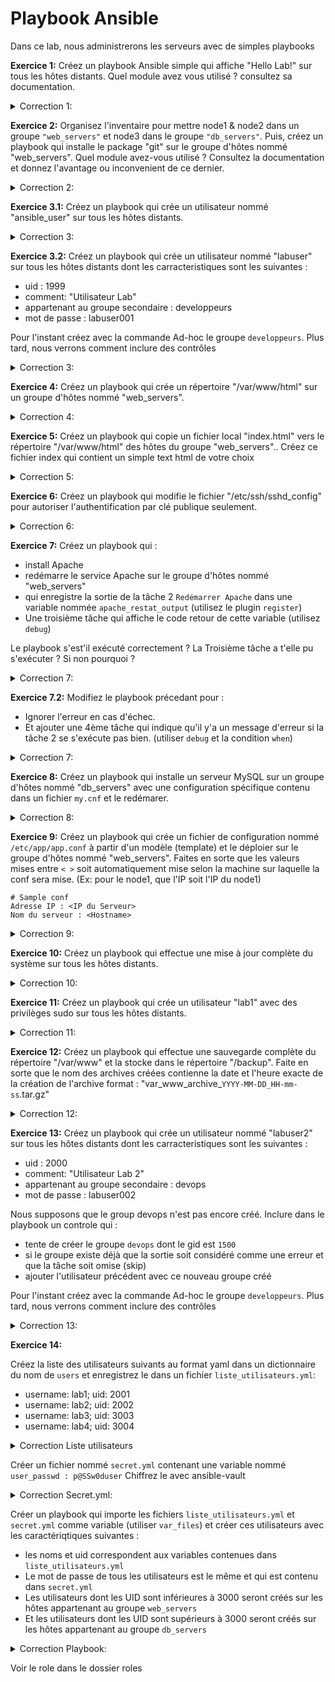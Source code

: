 # Playbook Ansible

 Dans ce lab, nous administrerons les serveurs avec de simples playbooks

**Exercice 1:** Créez un playbook Ansible simple qui affiche "Hello Lab!" sur tous les hôtes distants.
Quel module avez vous utilisé ? consultez sa documentation.


<details><summary> Correction 1:</summary>

```yaml
---
- name: Exercice 1 - Hello Lab
  hosts: all
  tasks:
    - name: Afficher un message
      debug:
        msg: "Hello Lab!"
```

</details>


**Exercice 2:** Organisez l'inventaire pour mettre node1 & node2 dans un groupe `"web_servers"` et node3 dans le groupe `"db_servers"`. Puis, créez un playbook qui installe le package "git" sur le groupe d'hôtes nommé "web_servers".
Quel module avez-vous utilisé ?
Consultez la documentation et donnez l'avantage ou inconvenient de ce dernier.


<details><summary> Correction 2:</summary>

```yaml
# On peut aussi utiliser le module package ou apt.

# Le module package cache les détails spécifiques à la distribution. est plus générique et fonctionne sur plusieurs distributions Linux. L'inconvenient c'est : Moins de contrôle spécifique à la distribution, Manque de personnalisation avancée

# Le module apt : spécifiques à la distribution Debian,On peut accéder à des fonctionnalités spécifiques, fonctionnalités avancées à la distribution. Son inconvenient c'est : Moins de portabilité, plus de travail de maintenance si vous gérez des serveurs sur plusieurs distributions, 
---
- name: Exercice 2 - Installation de Git
  hosts: web_servers
  tasks:
    - name: Installer Git
      apt:
        name: git
        state: present
```

</details>


**Exercice 3.1:** Créez un playbook qui crée un utilisateur nommé "ansible_user" sur tous les hôtes distants.


<details><summary> Correction 3:</summary>

```yaml
---
- name: Exercice 3.1 - Création d'utilisateur
  hosts: all
  tasks:
    - name: Créer un utilisateur
      user:
        name: ansible_user
```

</details>


**Exercice 3.2:** Créez un playbook qui crée un utilisateur nommé "labuser" sur tous les hôtes distants dont les carracteristiques sont les suivantes :
* uid : 1999
* comment: "Utilisateur Lab"
* appartenant au groupe secondaire : developpeurs
* mot de passe : labuser001

Pour l'instant créez avec la commande Ad-hoc le groupe `developpeurs`. Plus tard, nous verrons comment inclure des contrôles

<details><summary> Correction 3:</summary>

```yaml
---
- name: Création de l'utilisateur labuser
  hosts: all
  tasks:
    - name: Créer l'utilisateur labuser
      user:
        name: labuser
        uid: 1999
        comment: "Utilisateur Lab"
        groups: developpeurs
        password: "{{ 'labuser001' | password_hash('sha512', 'mysecretsalt') }}"
```

Si vous avez une erreur au sujet du `passlib` , assurez vous d'installer le module python `passlib` en ajoutant les 2 tâches suivantes : 
* installation de `pip`, le gestionnaire de paquets python
* installation de `passlib`

```yaml
    - name: installation de pip
      apt:
        name: pip
        update_cache: yes
        state: latest
      become: yes
    - name: installation du module passlib
      pip:
        name: passlib
      become: yes
    - name: Créer le group
      group:
        name: developpeurs
        state: present
      become: yes
```

</details>


**Exercice 4:** Créez un playbook qui crée un répertoire "/var/www/html" sur un groupe d'hôtes nommé "web_servers".


<details><summary> Correction 4:</summary>

```yaml
---
- name: Exercice 4 - Création de répertoire
  hosts: web_servers
  tasks:
    - name: Créer un répertoire
      file:
        path: /var/www/html
        state: directory
```

</details>


**Exercice 5:** Créez un playbook qui copie un fichier local "index.html" vers le répertoire "/var/www/html" des hôtes du groupe "web_servers"..
Créez ce fichier index qui contient un simple text html de votre choix

<details><summary> Correction 5:</summary>

```yaml
---
- name: Exercice 5 - Copie de fichier
  hosts: all
  tasks:
    - name: Copier un fichier
      copy:
        src: /chemin/vers/index.html
        dest: /var/www/html/
```

</details>


**Exercice 6:** Créez un playbook qui modifie le fichier "/etc/ssh/sshd_config" pour autoriser l'authentification par clé publique seulement.


<details><summary> Correction 6:</summary>

```yaml
---
- name: Exercice 6 - Configuration SSH
  hosts: all
  tasks:
    - name: Modifier le fichier SSHD
      lineinfile:
        path: /etc/ssh/sshd_config
        regexp: '^PasswordAuthentication'
        line: 'PasswordAuthentication no'
```

</details>


**Exercice 7:** Créez un playbook qui : 
* install Apache
* redémarre le service Apache sur le groupe d'hôtes nommé "web_servers"
* qui enregistre la sortie de la  tâche 2 `Redémarrer Apache` dans une variable nommée `apache_restat_output` (utilisez le plugin `register`)
* Une troisième tâche qui affiche le code retour de cette variable (utilisez `debug`)

Le playbook s'est'il exécuté correctement ?
La Troisième tâche a t'elle pu s'exécuter ?
Si non pourquoi ?


<details><summary> Correction 7:</summary>

```yaml
---
- name: Exercice 7 - Redémarrage Apache
  hosts: web_servers
  tasks:
    - name: Installation Apache
      apt:
        name: apache2
        state: latest
    - name: Redémarrer Apache
      service:
        name: apache2
        state: restarted
      register: apache_restat_output
    - name: affiche retour tache 2
      debug:
        msg: apache_restat_output
```

non car nginx utilise déjà le Port 80 et donc Apache n'a pas pu se lancer. Il faut diagnostiquer dans les logs pour voir ce conflit.
Et quand une tâche échoue le reste des tâches s'intérompt. Raison pour laquelle il n'a pas exécuté la tâche 3

</details>

**Exercice 7.2:** Modifiez le playbook précedant pour :
* Ignorer l'erreur en cas d'échec.
* Et ajouter une 4ème tâche qui indique qu'il y'a un message d'erreur si la tâche 2 se s'exécute pas bien. (utiliser `debug` et la condition `when`)


<details><summary> Correction 7:</summary>

```yaml
---
- name: Exercice 7 - Redémarrage Apache
  hosts: web_servers
  tasks:
    - name: Installation Apache
      apt:
        name: apache2
        state: latest
    - name: Redémarrer Apache
      service:
        name: apache2
        state: restarted
      register: apache_restat_output
      ignore_errors: true
    - name: affiche le retour de la tache 2
      debug:
        msg: '{{ apache_restat_output }}'
    - name: Dire si la tâche a échouée
      debug:
        msg: "La tâche de redémarrage a échoué"
      when:
        - apache_restat_output.failed == true
```

non car nginx utilise déjà le Port 80. Il faut diagnostiquer dans les logs pour voir ce conflit.

</details>

**Exercice 8:** Créez un playbook qui installe un serveur MySQL sur un groupe d'hôtes nommé "db_servers" avec une configuration spécifique contenu dans un fichier `my.cnf` et le redémarer.


<details><summary> Correction 8:</summary>

```yaml
---
- name: Exercice 8 - Installation MySQL
  hosts: db_servers
  tasks:
    - name: Installer MySQL Server
      apt:
        name: mysql-server
        state: present
        update_cache: true
    - name: Copier le fichier de configuration MySQL
      copy:
        src: /chemin/vers/my.cnf
        dest: /etc/mysql/my.cnf
    - name: redémarrer mysql
      service:
        name: mysql
        state: restarted
```

</details>


**Exercice 9:** Créez un playbook qui crée un fichier de configuration nommé `/etc/app/app.conf` à partir d'un modèle (template) et le déploier sur le groupe d'hôtes nommé "web_servers". Faites en sorte que les valeurs mises entre `< >` soit automatiquement mise selon la machine sur laquelle la conf sera mise. (Ex: pour le node1, que l'IP soit l'IP du node1)

```
# Sample conf
Adresse IP : <IP du Serveur>
Nom du serveur : <Hostname>
```


<details><summary> Correction 9:</summary>

Créer le template suivant

```
# Sample conf
Adresse IP : {{ ansible_default_ipv4.address }}
Nom du serveur : {{ ansible_hostname }}
```

```yaml
---
- name: Exercice 9 - Déploiement de configuration
  hosts: web_servers
  tasks:
    - name: créer le répertoire /etc/app
      file:
        path: /etc/app
        state: directory
    - name: Copier le fichier de configuration à partir d'un modèle
      template:
        src: /lab/template.j2
        dest: /etc/app/app.conf
```

</details>


**Exercice 10:** Créez un playbook qui effectue une mise à jour complète du système sur tous les hôtes distants.


<details><summary> Correction 10:</summary>

```yaml
---
- name: Exercice 10 - Mise à jour du système
  hosts: all
  tasks:
    - name: Mise à jour du système
      apt:
        upgrade: dist
```

</details>


**Exercice 11:** Créez un playbook qui crée un utilisateur "lab1" avec des privilèges sudo sur tous les hôtes distants.


<details><summary> Correction 11:</summary>

```yaml
---
- name: Exercice 11 - Création d'utilisateur avec sudo
  hosts: all
  tasks:
    - name: Créer un utilisateur
      user:
        name: lab1
        state: present
    - name: Ajouter l'utilisateur au groupe sudo
      user:
        name: lab1
        groups: sudo
```

</details>


**Exercice 12:** Créez un playbook qui effectue une sauvegarde complète du répertoire "/var/www" et la stocke dans le répertoire "/backup". Faite en sorte que le nom des archives créées contienne la date et l'heure exacte de la création de l'archive format : "var_www_archive_`YYYY-MM-DD_HH-mm-ss`.tar.gz"


<details><summary> Correction 12:</summary>

```yaml
---
- name: Exercice 12 - Sauvegarde du répertoire
  hosts: web_servers
  tasks:
    - name: Obtenir le temps présent
      set_fact:
        timestamp: "{{ ansible_date_time.date }}-{{ ansible_date_time.time | regex_replace(':', '-') }}"
    - name: Créer le répertoire de sauvegarde
      file:
        path: /backup
        state: directory
    - name:
      archive:
        path: /var/www
        dest: "/backup/var_www_archive_{{ timestamp }}.tar.gz"
        format: gz
        mode: '0644'
```

</details>


**Exercice 13:** Créez un playbook qui crée un utilisateur nommé "labuser2" sur tous les hôtes distants dont les carracteristiques sont les suivantes :
* uid : 2000
* comment: "Utilisateur Lab 2"
* appartenant au groupe secondaire : devops
* mot de passe : labuser002

Nous supposons que le group devops n'est pas encore créé. Inclure dans le playbook un controle qui :
* tente de créer le groupe `devops` dont le gid est `1500`
* si le groupe existe déjà que la sortie soit considéré comme une erreur et que la tâche soit omise (skip)
* ajouter l'utilisateur précédent avec ce nouveau groupe créé

Pour l'instant créez avec la commande Ad-hoc le groupe `developpeurs`. Plus tard, nous verrons comment inclure des contrôles

<details><summary> Correction 13:</summary>

```yaml
---
- name: Création de l'utilisateur labuser
  hosts: all
  tasks:
    - name: Vérifier l'existence du groupe devops
      group:
        name: devops
        gid: 1500
      register: group_result
      ignore_errors: yes

    - name: Créer le groupe devops s'il n'existe pas
      group:
        name: devops
      when: group_result.failed

    - name: Créer l'utilisateur labuser
      user:
        name: labuser
        uid: 1999
        comment: "Utilisateur Lab"
        groups: devops
        password: "{{ 'labuser001' | password_hash('sha512', 'mysecretsalt') }}"

```

</details>



**Exercice 14:** 

Créez la liste des utilisateurs suivants au format yaml dans un dictionnaire du nom de `users` et enregistrez le dans un fichier `liste_utilisateurs.yml`:

* username: lab1; uid: 2001
* username: lab2; uid: 2002
* username: lab3; uid: 3003
* username: lab4; uid: 3004

<details><summary>Correction Liste utilisateurs</summary>

```yaml
---
 users:
  - username: lab1
    uid: 2001
  - username: lab2
    uid: 2002
  - username: lab3
    uid: 3003
  - username: lab4
    uid: 3004
```

</details>

Créer un fichier nommé `secret.yml` contenant une variable nommé `user_passwd : p@SSw0duser`
Chiffrez le avec ansible-vault 

<details><summary>Correction Secret.yml:</summary>

```yaml
---
  user_passwd: p@SSw0duser
  
```

```
# chriffrer ==> entrez le mot de passe
ansible-vault encrypt /lab/secret.yml

# voir le contenu
cat /lab/secret.yml

# voir le contenu décrypté
ansible-vault view /lab/secret.yml
```

</details>


Créer un playbook qui importe les fichiers `liste_utilisateurs.yml` et `secret.yml` comme variable (utiliser `var_files`) et créer ces utilisateurs avec les caractériqtiques suivantes :
* les noms et uid correspondent aux variables contenues dans `liste_utilisateurs.yml`
* Le mot de passe de tous les utilisateurs est le même et qui est contenu dans  `secret.yml`
* Les utilisateurs dont les UID sont inférieures à 3000 seront créés sur les hôtes appartenant au groupe `web_servers`
* Et les utilisateurs dont les UID sont supérieurs à 3000 seront créés sur les hôtes appartenant au groupe `db_servers` 

<details><summary> Correction Playbook: </summary>

```yaml
---
 - hosts : all
   become : yes

   vars_files :
    - secret.yml
    - liste_utilisateurs.yml

   tasks :
    - name : Création des utilisateurs sur Web_servers
      user : 
        name : "{{ item.username }}"
        uid : "{{ item.uid }}"
        password : "{{ user_passwd | password_hash('sha512') }}"
      with_items :
        - "{{ users }}"
      when :
        - inventory_hostname in groups['web_servers'] and item.uid|int < 3000
      
    - name : Création des utilisateurs sur db_servers
      user : 
        name : "{{ item.username }}"
        uid : "{{ item.uid }}"
        password : "{{ user_passwd | password_hash('sha512') }}"
      with_items :
        - "{{ users }}"
      when :
        - inventory_hostname in groups['db_servers'] and item.uid|int > 2999
  
```

Afin de pouvoir exécuter notre ansible-playbook, nous devons lui fournir le mot de passe vault pour déchiffrer le le fichier secret.yml
on met notre mot de passe de chiffrement dans un fichier
```
vim vault_password
```


Ensuite on ajoute cela comme argument à la commande

```
ansible-playbook /lab/exo14.yml --vault-password-file vault_password
```

</details>

Voir le role dans le dossier roles